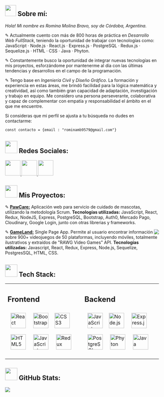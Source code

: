 ## <img src="https://cdn-icons-png.flaticon.com/512/2335/2335114.png" width="36" height="36" /> Sobre mí:
<div valign="left"> <tr><td valign="top" width="50%">

_Hola! Mi nombre es Romina Molina Bravo, soy de Córdoba, Argentina._

✎ Actualmente cuento con más de 800 horas de práctica en _Desarrollo Web FullStack_, teniendo la oportunidad de trabajar con tecnologías como: JavaScript · Node.js · React.js · Express.js · PostgreSQL · Redux.js · Sequelize.js · HTML · CSS · Java · Phyton.
</div>
<div valign="left"> 
</td><td valign="top" width="50%">
</div>
</td></tr>
<div align="left">

✎ Constantemente busco la oportunidad de integrar nuevas tecnologías en mis proyectos, esforzándome por mantenerme al día con las últimas tendencias y desarrollos en el campo de la programación.

✎  Tengo base en _Ingeniería Civil_ y _Diseño Gráfico_. La formación y experiencia en estas áreas, me brindó facilidad para la lógica matemática y creatividad, así como también gran capacidad de adaptación, investigación y trabajo en equipo. Me considero una persona perseverante, colaborativa y capaz de complementar con empatía y responsabilidad el ámbito en el que me encuentre.

Si consideras que mi perfil se ajusta a tu búsqueda no dudes en contactarme:
```
const contacto = {email : "rominamb9579@gmail.com"}
```
</div>

## <img src="https://cdn-icons-png.flaticon.com/512/2327/2327640.png" width="40" height="40" /> Redes Sociales:

[<img src="https://cdn-icons-png.flaticon.com/512/3670/3670157.png" width="50" height="50">
](https://discord.gg/rominamb#8202)[<img src="https://cdn-icons-png.flaticon.com/512/3670/3670129.png" width="50" height="50">
](https://www.linkedin.com/in/romina-molina-bravo
)[<img src="https://cdn-icons-png.flaticon.com/512/3670/3670127.png" width="50" height="50">
](https://twitter.com/_rominamb)
<br/>


## <img src="https://cdn-icons-png.flaticon.com/512/3146/3146222.png" width="40" height="40" /> Mis Proyectos:

✎ <a href="https://pawcare.vercel.app/" target="_blank">**PawCare:**</a>
Aplicación web para servicio de cuidado de mascotas, utilizando la metodología Scrum.
**Tecnologías utilizadas:** JavaScript, React, Redux, NodeJS, Express, PostgreSQL, Bootstrap, Auth0, Mercado Pago, Cloudinary, Google Login, junto con otras librerias y frameworks.

<img align="right" src="https://github-readme-stats.vercel.app/api/top-langs/?username=rominamb&theme=material-palenight&hide_border=true&include_all_commits=false&count_private=false&layout=compact"/>

✎ <a href="https://pi-videogames-main-kappa.vercel.app/" target="_blank">**GameLand:**</a> Single Page App.
Permite al usuario encontrar información sobre 900+ videojuegos de 50 plataformas, incluyendo móviles, totalmente ilustrativos y extraídos de "RAWG Video Games" API.
**Tecnologías utilizadas:** Javascript, React, Redux, Express, Node.js, Sequelize, PostgresSQL, HTML, CSS. 

## <img src="https://cdn-icons-png.flaticon.com/512/689/689355.png" width="40" height="40" /> Tech Stack:

<table><tr><td valign="top" width="50%">
  
## Frontend
<div align="left">  

<!-- <img src="https://cdn-icons-png.flaticon.com/512/732/732190.png" width="40" height="40" /> 
<img src="https://cdn-icons-png.flaticon.com/512/732/732212.png" width="40" height="40" />
<img src="https://cdn-icons-png.flaticon.com/512/5968/5968672.png" width="40" height="40" />

<img src="https://cdn-icons-png.flaticon.com/512/226/226777.png" width="40" height="40" />
<img src="https://cdn-icons-png.flaticon.com/512/5968/5968292.png" width="40" height="40" />
<img src="https://s3.dualstack.us-east-2.amazonaws.com/pythondotorg-assets/media/community/logos/python-logo-only.png" width="40"/> -->

<a href="https://reactjs.org/" target="_blank"><img style="margin: 10px" src="https://profilinator.rishav.dev/skills-assets/react-original-wordmark.svg" alt="React" height="50" /></a>
<a href="https://getbootstrap.com/docs/3.4/javascript/" target="_blank"><img style="margin: 10px" src="https://profilinator.rishav.dev/skills-assets/bootstrap-plain.svg" alt="Bootstrap" height="50" /></a><a href="https://www.w3schools.com/css/" target="_blank"><img style="margin: 10px" src="https://profilinator.rishav.dev/skills-assets/css3-original-wordmark.svg" alt="CSS3" height="50" /></a> <a href="https://en.wikipedia.org/wiki/HTML5" target="_blank"><img style="margin: 10px" src="https://profilinator.rishav.dev/skills-assets/html5-original-wordmark.svg" alt="HTML5" height="50" /></a>
<a href="https://www.javascript.com/" target="_blank"><img style="margin: 10px" src="https://profilinator.rishav.dev/skills-assets/javascript-original.svg" alt="JavaScript" height="50" /></a>
<a href="https://redux.js.org/" target="_blank"><img style="margin: 10px" src="https://profilinator.rishav.dev/skills-assets/redux-original.svg" alt="Redux" height="50" /></a>  
</div>

</td><td valign="top" width="50%">

## Backend
<div align="left">  

<a href="https://www.javascript.com/" target="_blank"><img style="margin: 10px" src="https://profilinator.rishav.dev/skills-assets/javascript-original.svg" alt="JavaScript" height="50" /></a><a href="https://nodejs.org/" target="_blank"><img style="margin: 10px" src="https://www.vectorlogo.zone/logos/nodejs/nodejs-icon.svg" alt="Node.js" height="50" /></a> <a href="https://expressjs.com/" target="_blank"><img style="margin: 10px" src="https://img.icons8.com/office/256/express-js.png" alt="Express.js" height="50" /></a> <a href="https://www.postgresql.org/" target="_blank"><img style="margin: 10px" src="https://profilinator.rishav.dev/skills-assets/postgresql-original-wordmark.svg" alt="PostgreSQL" height="50" /></a> <a href="https://www.python.org/" target="_blank"><img style="margin: 10px" src="https://s3.dualstack.us-east-2.amazonaws.com/pythondotorg-assets/media/community/logos/python-logo-only.png" alt="Phyton" height="50" /></a>  <a href="https://www.java.com/es/" target="_blank"><img style="margin: 10px" src="https://cdn-icons-png.flaticon.com/512/226/226777.png" alt="Java" height="50" /></a>
</td></tr></table>


## <img src="https://cdn-icons-png.flaticon.com/512/4064/4064965.png" width="40" height="40" /> GitHub Stats:

![](https://github-readme-stats.vercel.app/api?username=rominamb&theme=material-palenight&hide_border=true&include_all_commits=false&count_private=false)

<br/>
